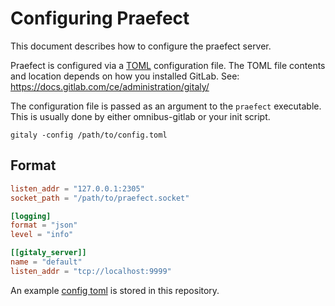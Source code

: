 # Configuring Praefect

This document describes how to configure the praefect server.

Praefect is configured via a [TOML](https://github.com/toml-lang/toml)
configuration file. The TOML file contents and location depends on how you 
installed GitLab. See: https://docs.gitlab.com/ce/administration/gitaly/

The configuration file is passed as an argument to the `praefect`
executable. This is usually done by either omnibus-gitlab or your init
script.

```
gitaly -config /path/to/config.toml
```

## Format

```toml
listen_addr = "127.0.0.1:2305"
socket_path = "/path/to/praefect.socket"

[logging]
format = "json"
level = "info"

[[gitaly_server]]
name = "default"
listen_addr = "tcp://localhost:9999"
```

An example [config toml](config.praefect.toml) is stored in this repository.
